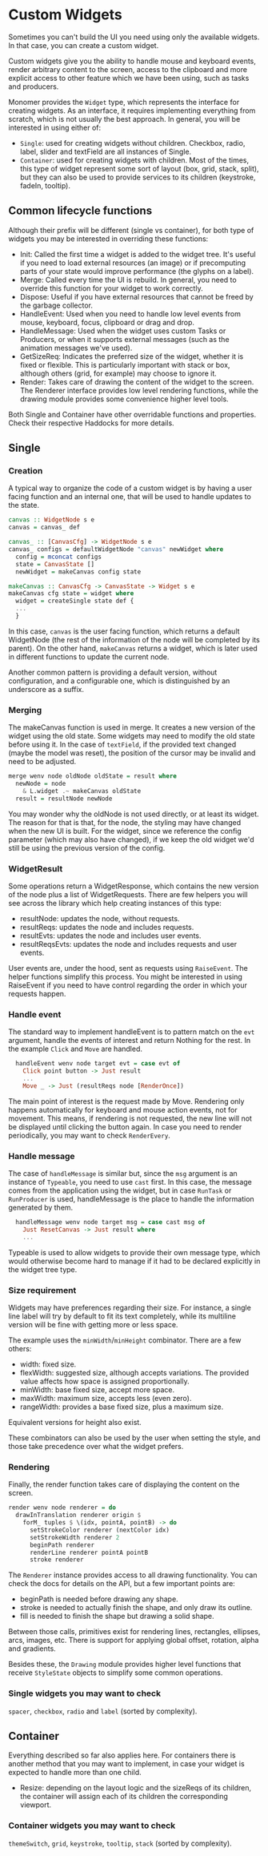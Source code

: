 # Custom Widgets

Sometimes you can't build the UI you need using only the available widgets. In
that case, you can create a custom widget.

Custom widgets give you the ability to handle mouse and keyboard events, render
arbitrary content to the screen, access to the clipboard and more explicit
access to other feature which we have been using, such as tasks and producers.

Monomer provides the `Widget` type, which represents the interface for creating
widgets. As an interface, it requires implementing everything from scratch,
which is not usually the best approach. In general, you will be interested in
using either of:

- `Single`: used for creating widgets without children. Checkbox, radio, label,
  slider and textField are all instances of Single.
- `Container`: used for creating widgets with children. Most of the times, this
  type of widget represent some sort of layout (box, grid, stack, split), but
  they can also be used to provide services to its children (keystroke, fadeIn,
  tooltip).

## Common lifecycle functions

Although their prefix will be different (single vs container), for both type of
widgets you may be interested in overriding these functions:

- Init: Called the first time a widget is added to the widget tree. It's useful
  if you need to load external resources (an image) or if precomputing parts of
  your state would improve performance (the glyphs on a label).
- Merge: Called every time the UI is rebuild. In general, you need to override
  this function for your widget to work correctly.
- Dispose: Useful if you have external resources that cannot be freed by the
  garbage collector.
- HandleEvent: Used when you need to handle low level events from mouse,
  keyboard, focus, clipboard or drag and drop.
- HandleMessage: Used when the widget uses custom Tasks or Producers, or when
  it supports external messages (such as the animation messages we've used).
- GetSizeReq: Indicates the preferred size of the widget, whether it is fixed or
  flexible. This is particularly important with stack or box, although others
  (grid, for example) may choose to ignore it.
- Render: Takes care of drawing the content of the widget to the screen. The
  Renderer interface provides low level rendering functions, while the drawing
  module provides some convenience higher level tools.

Both Single and Container have other overridable functions and properties. Check
their respective Haddocks for more details.

## Single

### Creation

A typical way to organize the code of a custom widget is by having a user facing
function and an internal one, that will be used to handle updates to the state.

```haskell
canvas :: WidgetNode s e
canvas = canvas_ def

canvas_ :: [CanvasCfg] -> WidgetNode s e
canvas_ configs = defaultWidgetNode "canvas" newWidget where
  config = mconcat configs
  state = CanvasState []
  newWidget = makeCanvas config state

makeCanvas :: CanvasCfg -> CanvasState -> Widget s e
makeCanvas cfg state = widget where
  widget = createSingle state def {
  ...
  }
```

In this case, `canvas` is the user facing function, which returns a default
WidgetNode (the rest of the information of the node will be completed by its
parent). On the other hand, `makeCanvas` returns a widget, which is later used
in different functions to update the current node.

Another common pattern is providing a default version, without configuration,
and a configurable one, which is distinguished by an underscore as a suffix.

### Merging

The makeCanvas function is used in merge. It creates a new version of the widget
using the old state. Some widgets may need to modify the old state before using
it. In the case of `textField`, if the provided text changed (maybe the model
was reset), the position of the cursor may be invalid and need to be adjusted.

```haskell
merge wenv node oldNode oldState = result where
  newNode = node
    & L.widget .~ makeCanvas oldState
  result = resultNode newNode
```

You may wonder why the oldNode is not used directly, or at least its widget. The
reason for that is that, for the node, the styling may have changed when the new
UI is built. For the widget, since we reference the config parameter (which may
also have changed), if we keep the old widget we'd still be using the previous
version of the config.

### WidgetResult

Some operations return a WidgetResponse, which contains the new version of the
node plus a list of WidgetRequests. There are few helpers you will see across
the library which help creating instances of this type:

- resultNode: updates the node, without requests.
- resultReqs: updates the node and includes requests.
- resultEvts: updates the node and includes user events.
- resultReqsEvts: updates the node and includes requests and user events.

User events are, under the hood, sent as requests using `RaiseEvent`. The helper
functions simplify this process. You might be interested in using RaiseEvent if
you need to have control regarding the order in which your requests happen.

### Handle event

The standard way to implement handleEvent is to pattern match on the `evt` argument,
handle the events of interest and return Nothing for the rest. In the example
`Click` and `Move` are handled.

```haskell
  handleEvent wenv node target evt = case evt of
    Click point button -> Just result
    ...
    Move _ -> Just (resultReqs node [RenderOnce])
```

The main point of interest is the request made by Move. Rendering only happens
automatically for keyboard and mouse action events, not for movement. This
means, if rendering is not requested, the new line will not be displayed until
clicking the button again. In case you need to render periodically, you may want
to check `RenderEvery`.

### Handle message

The case of `handleMessage` is similar but, since the `msg` argument is an
instance of `Typeable`, you need to use `cast` first. In this case, the message
comes from the application using the widget, but in case `RunTask` or
`RunProducer` is used, handleMessage is the place to handle the information
generated by them.

```haskell
  handleMessage wenv node target msg = case cast msg of
    Just ResetCanvas -> Just result where
    ...
```

Typeable is used to allow widgets to provide their own message type, which would
otherwise  become hard to manage if it had to be declared explicitly in the
widget tree type.

### Size requirement

Widgets may have preferences regarding their size. For instance, a single line
label will try by default to fit its text completely, while its multiline
version will be fine with getting more or less space.

The example uses the `minWidth`/`minHeight` combinator. There are a few others:

- width: fixed size.
- flexWidth: suggested size, although accepts variations. The provided value
  affects how space is assigned proportionally.
- minWidth: base fixed size, accept more space.
- maxWidth: maximum size, accepts less (even zero).
- rangeWidth: provides a base fixed size, plus a maximum size.

Equivalent versions for height also exist.

These combinators can also be used by the user when setting the style, and those
take precedence over what the widget prefers.

### Rendering

Finally, the render function takes care of displaying the content on the screen.

```haskell
render wenv node renderer = do
  drawInTranslation renderer origin $
    forM_ tuples $ \(idx, pointA, pointB) -> do
      setStrokeColor renderer (nextColor idx)
      setStrokeWidth renderer 2
      beginPath renderer
      renderLine renderer pointA pointB
      stroke renderer
```

The `Renderer` instance provides access to all drawing functionality. You can
check the docs for details on the API, but a few important points are:

- beginPath is needed before drawing any shape.
- stroke is needed to actually finish the shape, and only draw its outline.
- fill is needed to finish the shape but drawing a solid shape.

Between those calls, primitives exist for rendering lines, rectangles, ellipses,
arcs, images, etc. There is support for applying global offset, rotation, alpha
and gradients.

Besides these, the `Drawing` module provides higher level functions that receive
`StyleState` objects to simplify some common operations.

### Single widgets you may want to check

`spacer`, `checkbox`, `radio` and `label` (sorted by complexity).

## Container

Everything described so far also applies here. For containers there is another
method that you may want to implement, in case your widget is expected to handle
more than one child.

- Resize: depending on the layout logic and the sizeReqs of its children, the
  container will assign each of its children the corresponding viewport.

### Container widgets you may want to check

`themeSwitch`, `grid`, `keystroke`, `tooltip`, `stack` (sorted by complexity).
